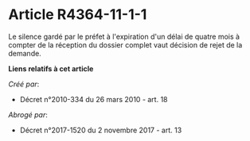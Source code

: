 # Article R4364-11-1-1

Le silence gardé par le préfet à l'expiration d'un délai de quatre mois à compter de la réception du dossier complet vaut
décision de rejet de la demande.

**Liens relatifs à cet article**

_Créé par_:

  - Décret n°2010-334 du 26 mars 2010 - art. 18

_Abrogé par_:

  - Décret n°2017-1520 du 2 novembre 2017 - art. 13
